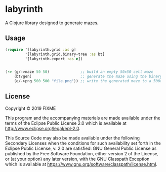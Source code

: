 # labyrinth

A Clojure library designed to generate mazes.

## Usage

``` clojure
(require '[labyrinth.grid :as g]
         '[labyrinth.grid.binary-tree :as bt]
         '[labyrinth.export :as e])


(-> (g/->maze 50 50)              ;; build an empty 50x50 cell maze
    (bt/gen)                      ;; generate the maze using the binary-tree algorithm
    (e/->png 500 500 "file.png")) ;; write the generated maze to a 500x500 px PNG
```

## License

Copyright © 2019 FIXME

This program and the accompanying materials are made available under the
terms of the Eclipse Public License 2.0 which is available at
http://www.eclipse.org/legal/epl-2.0.

This Source Code may also be made available under the following Secondary
Licenses when the conditions for such availability set forth in the Eclipse
Public License, v. 2.0 are satisfied: GNU General Public License as published by
the Free Software Foundation, either version 2 of the License, or (at your
option) any later version, with the GNU Classpath Exception which is available
at https://www.gnu.org/software/classpath/license.html.
